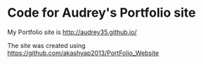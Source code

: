 # Code for Audrey's Portfolio site

My Portfolio site is http://audrey35.github.io/

The site was created using https://github.com/akashyap2013/PortFolio_Website
